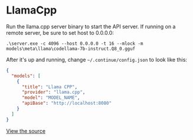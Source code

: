 # LlamaCpp

Run the llama.cpp server binary to start the API server. If running on a remote server, be sure to set host to 0.0.0.0:

```shell
.\server.exe -c 4096 --host 0.0.0.0 -t 16 --mlock -m models\meta\llama\codellama-7b-instruct.Q8_0.gguf
```

After it's up and running, change `~/.continue/config.json` to look like this:

```json title="config.json"
{
  "models": [
    {
      "title": "Llama CPP",
      "provider": "llama.cpp",
      "model": "MODEL_NAME",
      "apiBase": "http://localhost:8080"
    }
  ]
}
```

[View the source](https://github.com/continuedev/continue/blob/main/core/llm/llms/LlamaCpp.ts)
